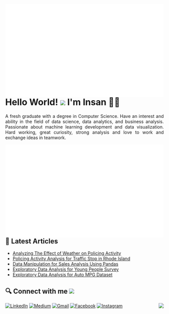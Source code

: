 <img align='right' src = "https://github.com/insancs/github-stats-transparent/blob/output/generated/overview.svg">

# Hello World! <img src="https://github.com/TheDudeThatCode/TheDudeThatCode/blob/master/Assets/Hi.gif" width="30px"> I'm Insan 👦🏻

<p align="justify">
 A fresh graduate with a degree in Computer Science. Have an interest and ability in the field of data science, data analytics, and business analysis. Passionate about machine learning development and data visualization. Hard working, great curiosity, strong analysis and love to work and exchange ideas in teamwork.
</p>

<!-- ## 👁‍🗨 Visitors Count -->

<!--![Visitor Count](https://profile-counter.glitch.me/{myarist}/count.svg) -->

<img align='right' src = "https://github.com/insancs/github-stats-transparent/blob/output/generated/languages.svg">

 <!-- ## ⭐ Popular Repositories

| 🎓 Courses | [DQLab](https://github.com/MyArist/DQLab) · [Dicoding](https://github.com/myarist/Dicoding) · [Progate](https://github.com/myarist/Progate) |
|:--------|:--------------------|
| ⚙ Projects | [Rock Paper Scissors](https://github.com/myarist/Rock-Paper-Scissors) · [Searching Program](https://github.com/myarist/Searching-Program) | 
| 📝  Article | [Data Science Guide](https://github.com/myarist/Data-Science-Guide) · [Data Science Learning Path](https://github.com/myarist/Data-Science-Learning-Path) | 
-->

## 📃 Latest Articles

<!-- BLOG-POST-LIST:START -->
- [Analyzing The Effect of Weather on Policing Activity](https://insancs.medium.com/analyzing-the-effect-of-weather-on-policing-activity-e75111d08923)
- [Policing Activity Analysis for Traffic Stop in Rhode Island](https://insancs.medium.com/policing-activity-analysis-for-traffic-stop-in-rhode-island-9a388ac61129)
- [Data Manipulation for Sales Analysis Using Pandas](https://insancs.medium.com/data-manipulation-for-sales-analysis-using-pandas-51049bac6bb8)
- [Exploratory Data Analysis for Young People Survey](https://insancs.medium.com/exploratory-data-analysis-for-young-people-survey-330898a117fd)
- [Exploratory Data Analysis for Auto MPG Dataset](https://insancs.medium.com/exploratory-data-analysis-for-auto-mpg-dataset-f9ce86a52b1a)
<!-- BLOG-POST-LIST:END -->


## 🔍 Connect with me <img src="https://github.com/TheDudeThatCode/TheDudeThatCode/blob/master/Assets/Handshake.gif" width="90px">
<img align='right' src="https://github.com/TheDudeThatCode/TheDudeThatCode/blob/master/Assets/Developer.gif" height="150px">

<p>
  <a href="https://www.linkedin.com/in/insancs/" target="_blank"><img alt="LinkedIn" src="https://img.shields.io/badge/linkedin-%230077B5.svg?&style=for-the-badge&logo=linkedin&logoColor=white" /></a>  
  <a href="https://medium.com/@insancs" target="_blank"><img alt="Medium" src="https://img.shields.io/badge/medium-%2312100E.svg?&style=for-the-badge&logo=medium&logoColor=white" /></a>  
  <!-- <a href="#" target="_blank"><img alt="Kaggle" src="https://img.shields.io/badge/Kaggle-2C8EBB?&style=for-the-badge&logo=kaggle&logoColor=white" /></a>  -->
  <a href="mailto:insancs@gmail.com" target="_blank"><img alt="Gmail" src="https://img.shields.io/badge/gmail-D14836?&style=for-the-badge&logo=gmail&logoColor=white"/></a>    
  <a href="https://web.facebook.com/insancahyas/" target="_blank"><img alt="Facebook" src="https://img.shields.io/badge/facebook-%231877F2.svg?&style=for-the-badge&logo=facebook&logoColor=white" /></a>  
  <a href="https://www.instagram.com/rlo.ics/" target="_blank"><img alt="Instagram" src="https://img.shields.io/badge/instagram-%23E4405F.svg?&style=for-the-badge&logo=instagram&logoColor=white" /></a>  
<!--   <a href="https://twitter.com/my_arist" target="_blank"><img alt="Twitter" src="https://img.shields.io/badge/twitter-%231DA1F2.svg?&style=for-the-badge&logo=twitter&logoColor=white" /></a>   -->
 <!-- <a href="https://wa.me/" target="_blank"><img alt="WhatsApp" src="https://img.shields.io/badge/WhatsApp-25D366?style=for-the-badge&logo=whatsapp&logoColor=white" /></a> --> 
</p>
